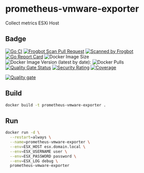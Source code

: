# prometheus-vmware-exporter

Collect metrics ESXi Host

## Badge

[![Go CI](https://github.com/sylweltan/prometheus-vmware-exporter/actions/workflows/ci.yaml/badge.svg?branch=master&event=push)](https://github.com/sylweltan/prometheus-vmware-exporter/actions/workflows/ci.yaml?branch=master&event=push)
[![Frogbot Scan Pull Request](https://github.com/sylweltan/prometheus-vmware-exporter/actions/workflows/frogbot-scan-pr-go.yml/badge.svg)](https://github.com/sylweltan/prometheus-vmware-exporter/actions/workflows/frogbot-scan-pr-go.yml)
[![Scanned by Frogbot](https://raw.github.com/jfrog/frogbot/master/images/frogbot-badge.svg)](https://github.com/jfrog/frogbot#readme)
[![Go Report Card](https://goreportcard.com/badge/github.com/sylweltan/prometheus-vmware-exporter)](https://goreportcard.com/report/github.com/sylweltan/prometheus-vmware-exporter)
![Docker Image Size](https://img.shields.io/docker/image-size/sylweltan/prometheus-vmware-exporter.svg?sort=date)
![Docker Image Version (latest by date):](https://img.shields.io/docker/v/sylweltan/prometheus-vmware-exporter.svg?sort=date)
![Docker Pulls](https://img.shields.io/docker/pulls/sylweltan/prometheus-vmware-exporter.svg)
[![Quality Gate Status](https://sonarcloud.io/api/project_badges/measure?project=prometheus-vmware-exporter&metric=alert_status)](https://sonarcloud.io/summary/new_code?id=prometheus-vmware-exporter)
[![Security Rating](https://sonarcloud.io/api/project_badges/measure?project=prometheus-vmware-exporter&metric=security_rating)](https://sonarcloud.io/summary/new_code?id=prometheus-vmware-exporter)
[![Coverage](https://sonarcloud.io/api/project_badges/measure?project=prometheus-vmware-exporter&metric=coverage)](https://sonarcloud.io/summary/new_code?id=prometheus-vmware-exporter)

[![Quality gate](https://sonarcloud.io/api/project_badges/quality_gate?project=prometheus-vmware-exporter)](https://sonarcloud.io/summary/new_code?id=prometheus-vmware-exporter)

## Build

```sh
docker build -t prometheus-vmware-exporter .
```

## Run

```sh
docker run -d \
  --restart=always \
  --name=prometheus-vmware-exporter \
  --env=ESX_HOST esx.domain.local \
  --env=ESX_USERNAME user \
  --env=ESX_PASSWORD password \
  --env=ESX_LOG debug \
  prometheus-vmware-exporter 
```
